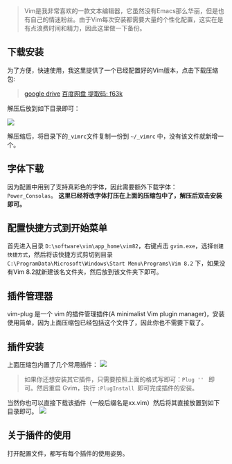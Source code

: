 > Vim是我非常喜欢的一款文本编辑器，它虽然没有Emacs那么华丽，但是也有自己的情迷粉丝。由于Vim每次安装都需要大量的个性化配置，这实在是有点浪费时间和精力，因此这里做一下备份。

## 下载安装

为了方便，快速使用，我这里提供了一个已经配置好的Vim版本，点击下载压缩包:
> [google drive](https://drive.google.com/file/d/1B1mRtztB5XrdPOi8BO_KksLCcXaL6of8/view?usp=sharing)
> [百度网盘 提取码: f63k](https://pan.baidu.com/s/1UFO_x0OHKgmIgImnjjgpxg)

解压后放到如下目录即可：

![](https://pic.imgdb.cn/item/6184a2772ab3f51d91d0dae9.jpg)

解压缩后，将目录下的`_vimrc`文件复制一份到 `~/_vimrc` 中，没有该文件就新增一个。

## 字体下载

因为配置中用到了支持真彩色的字体，因此需要额外下载字体：`Power_Consolas`。
**这里已经将改字体打压在上面的压缩包中了，解压后双击安装即可。**

## 配置快捷方式到开始菜单

首先进入目录 `D:\software\vim\app_home\vim82`，右键点击 `gvim.exe`，选择`创建快捷方式`，然后将该快捷方式剪切到目录
`C:\ProgramData\Microsoft\Windows\Start Menu\Programs\Vim 8.2` 下，如果没有Vim 8.2就新建该名文件夹，然后放到该文件夹下即可。

## 插件管理器

vim-plug 是一个 vim 的插件管理插件(A minimalist Vim plugin manager)，安装使用简单，因为上面压缩包已经包括这个文件了，因此你也不需要下载了。

## 插件安装

上面压缩包内置了几个常用插件：
![](https://pic.imgdb.cn/item/6184a3f82ab3f51d91d31a94.jpg)

> 如果你还想安装其它插件，只需要按照上面的格式写即可：`Plug '' ` 即可。然后重启 Gvim，执行 `:PlugInstall `即可完成插件的安装。

当然你也可以直接下载该插件（一般后缀名是xx.vim）然后将其直接放置到如下目录即可。
![](https://pic.imgdb.cn/item/6184a4912ab3f51d91d3e4e3.jpg)

## 关于插件的使用

打开配置文件，都写有每个插件的使用姿势。

